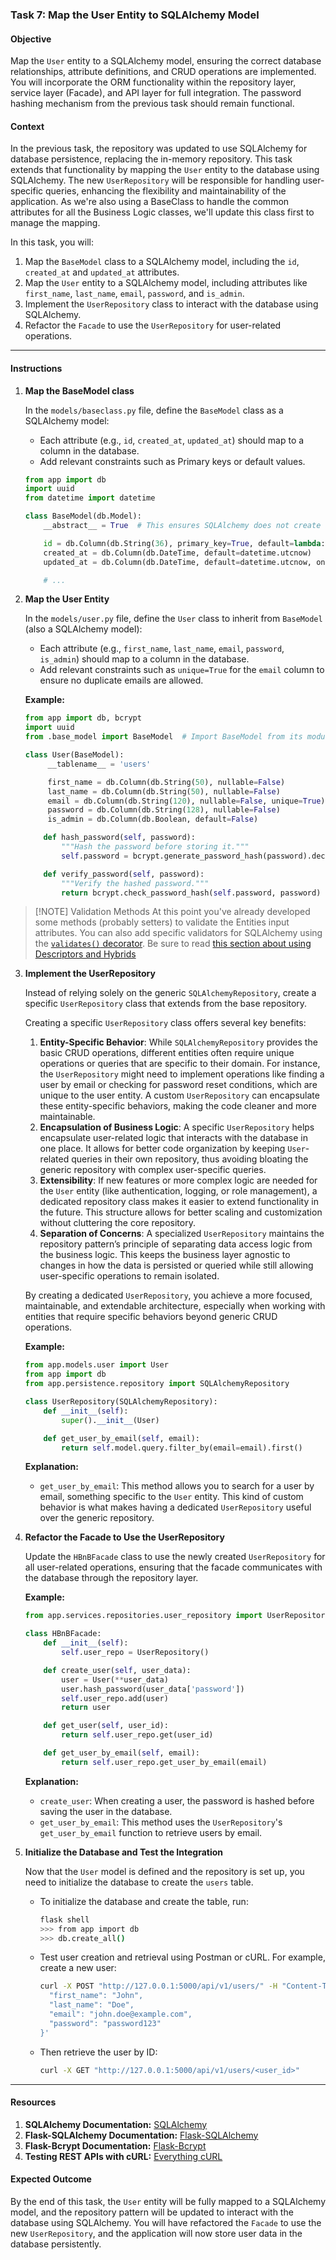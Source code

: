 ### Task 7: Map the User Entity to SQLAlchemy Model

#### Objective
Map the `User` entity to a SQLAlchemy model, ensuring the correct database relationships, attribute definitions, and CRUD operations are implemented. You will incorporate the ORM functionality within the repository layer, service layer (Facade), and API layer for full integration. The password hashing mechanism from the previous task should remain functional.

#### Context
In the previous task, the repository was updated to use SQLAlchemy for database persistence, replacing the in-memory repository. This task extends that functionality by mapping the `User` entity to the database using SQLAlchemy. The new `UserRepository` will be responsible for handling user-specific queries, enhancing the flexibility and maintainability of the application.
As we're also using a BaseClass to handle the common attributes for all the Business Logic classes, we'll update this class first to manage the mapping.

In this task, you will:
1. Map the `BaseModel` class to a SQLAlchemy model, including the `id`, `created_at` and `updated_at` attributes.
2. Map the `User` entity to a SQLAlchemy model, including attributes like `first_name`, `last_name`, `email`, `password`, and `is_admin`.
3. Implement the `UserRepository` class to interact with the database using SQLAlchemy.
4. Refactor the `Facade` to use the `UserRepository` for user-related operations.

---

#### Instructions


1. **Map the BaseModel class**

   In the `models/baseclass.py` file, define the `BaseModel` class as a SQLAlchemy model:
   - Each attribute (e.g., `id`, `created_at`, `updated_at`) should map to a column in the database.
   - Add relevant constraints such as Primary keys or default values.

    ```python
    from app import db
    import uuid
    from datetime import datetime

    class BaseModel(db.Model):
        __abstract__ = True  # This ensures SQLAlchemy does not create a table for BaseModel

        id = db.Column(db.String(36), primary_key=True, default=lambda: str(uuid.uuid4()))
        created_at = db.Column(db.DateTime, default=datetime.utcnow)
        updated_at = db.Column(db.DateTime, default=datetime.utcnow, onupdate=datetime.utcnow)

        # ...
    ```

2. **Map the User Entity**

   In the `models/user.py` file, define the `User` class to inherit from `BaseModel` (also a SQLAlchemy model):
   - Each attribute (e.g., `first_name`, `last_name`, `email`, `password`, `is_admin`) should map to a column in the database.
   - Add relevant constraints such as `unique=True` for the `email` column to ensure no duplicate emails are allowed.
   
   **Example:**
   ```python
   from app import db, bcrypt
   import uuid
   from .base_model import BaseModel  # Import BaseModel from its module

   class User(BaseModel):
        __tablename__ = 'users'

        first_name = db.Column(db.String(50), nullable=False)
        last_name = db.Column(db.String(50), nullable=False)
        email = db.Column(db.String(120), nullable=False, unique=True)
        password = db.Column(db.String(128), nullable=False)
        is_admin = db.Column(db.Boolean, default=False)
   
       def hash_password(self, password):
           """Hash the password before storing it."""
           self.password = bcrypt.generate_password_hash(password).decode('utf-8')
   
       def verify_password(self, password):
           """Verify the hashed password."""
           return bcrypt.check_password_hash(self.password, password)
   ```

> [!NOTE] Validation Methods
> At this point you've already developed some methods (probably setters) to validate the Entities input attributes. You can also add specific validators for SQLAlchemy using the [`validates()` decorator](https://docs.sqlalchemy.org/en/20/orm/mapped_attributes.html).
> Be sure to read [this section about using Descriptors and Hybrids](https://docs.sqlalchemy.org/en/20/orm/mapped_attributes.html#using-descriptors-and-hybrids)

3. **Implement the UserRepository**

   Instead of relying solely on the generic `SQLAlchemyRepository`, create a specific `UserRepository` class that extends from the base repository.

   Creating a specific `UserRepository` class offers several key benefits:
  
   1. **Entity-Specific Behavior**: While `SQLAlchemyRepository` provides the basic CRUD operations, different entities often require unique operations or queries that are specific to their domain. For instance, the `UserRepository` might need to implement operations like finding a user by email or checking for password reset conditions, which are unique to the user entity. A custom `UserRepository` can encapsulate these entity-specific behaviors, making the code cleaner and more maintainable. 
   2. **Encapsulation of Business Logic**: A specific `UserRepository` helps encapsulate user-related logic that interacts with the database in one place. It allows for better code organization by keeping `User`-related queries in their own repository, thus avoiding bloating the generic repository with complex user-specific queries.
   3. **Extensibility**: If new features or more complex logic are needed for the `User` entity (like authentication, logging, or role management), a dedicated repository class makes it easier to extend functionality in the future. This structure allows for better scaling and customization without cluttering the core repository.
   4. **Separation of Concerns**: A specialized `UserRepository` maintains the repository pattern’s principle of separating data access logic from the business logic. This keeps the business layer agnostic to changes in how the data is persisted or queried while still allowing user-specific operations to remain isolated.
  
   By creating a dedicated `UserRepository`, you achieve a more focused, maintainable, and extendable architecture, especially when working with entities that require specific behaviors beyond generic CRUD operations.

   **Example:**
   ```python
   from app.models.user import User
   from app import db
   from app.persistence.repository import SQLAlchemyRepository

   class UserRepository(SQLAlchemyRepository):
       def __init__(self):
           super().__init__(User)

       def get_user_by_email(self, email):
           return self.model.query.filter_by(email=email).first()
   ```

   **Explanation:**
   - `get_user_by_email`: This method allows you to search for a user by email, something specific to the `User` entity. This kind of custom behavior is what makes having a dedicated `UserRepository` useful over the generic repository.

4. **Refactor the Facade to Use the UserRepository**

   Update the `HBnBFacade` class to use the newly created `UserRepository` for all user-related operations, ensuring that the facade communicates with the database through the repository layer.

   **Example:**
   ```python
   from app.services.repositories.user_repository import UserRepository

   class HBnBFacade:
       def __init__(self):
           self.user_repo = UserRepository()

       def create_user(self, user_data):
           user = User(**user_data)
           user.hash_password(user_data['password'])
           self.user_repo.add(user)
           return user

       def get_user(self, user_id):
           return self.user_repo.get(user_id)

       def get_user_by_email(self, email):
           return self.user_repo.get_user_by_email(email)
   ```

   **Explanation:**
   - `create_user`: When creating a user, the password is hashed before saving the user in the database.
   - `get_user_by_email`: This method uses the `UserRepository`'s `get_user_by_email` function to retrieve users by email.

5. **Initialize the Database and Test the Integration**

   Now that the `User` model is defined and the repository is set up, you need to initialize the database to create the `users` table.

   - To initialize the database and create the table, run:
     ```bash
     flask shell
     >>> from app import db
     >>> db.create_all()
     ```

   - Test user creation and retrieval using Postman or cURL. For example, create a new user:
     ```bash
     curl -X POST "http://127.0.0.1:5000/api/v1/users/" -H "Content-Type: application/json" -d '{
       "first_name": "John",
       "last_name": "Doe",
       "email": "john.doe@example.com",
       "password": "password123"
     }'
     ```

   - Then retrieve the user by ID:
     ```bash
     curl -X GET "http://127.0.0.1:5000/api/v1/users/<user_id>"
     ```

---

#### Resources
1. **SQLAlchemy Documentation:** [SQLAlchemy](https://docs.sqlalchemy.org/en/20/)
2. **Flask-SQLAlchemy Documentation:** [Flask-SQLAlchemy](https://flask-sqlalchemy.palletsprojects.com/en/2.x/)
3. **Flask-Bcrypt Documentation:** [Flask-Bcrypt](https://flask-bcrypt.readthedocs.io/en/latest/)
4. **Testing REST APIs with cURL:** [Everything cURL](https://everything.curl.dev/)

#### Expected Outcome
By the end of this task, the `User` entity will be fully mapped to a SQLAlchemy model, and the repository pattern will be updated to interact with the database using SQLAlchemy. You will have refactored the `Facade` to use the new `UserRepository`, and the application will now store user data in the database persistently.
